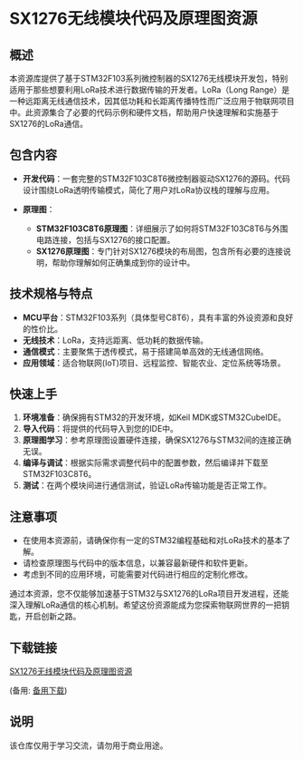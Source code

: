 # SX1276无线模块代码及原理图资源

## 概述

本资源库提供了基于STM32F103系列微控制器的SX1276无线模块开发包，特别适用于那些想要利用LoRa技术进行数据传输的开发者。LoRa（Long Range）是一种远距离无线通信技术，因其低功耗和长距离传播特性而广泛应用于物联网项目中。此资源集合了必要的代码示例和硬件文档，帮助用户快速理解和实施基于SX1276的LoRa通信。

## 包含内容

- **开发代码**：一套完整的STM32F103C8T6微控制器驱动SX1276的源码。代码设计围绕LoRa透明传输模式，简化了用户对LoRa协议栈的理解与应用。
  
- **原理图**：
    - **STM32F103C8T6原理图**：详细展示了如何将STM32F103C8T6与外围电路连接，包括与SX1276的接口配置。
    - **SX1276原理图**：专门针对SX1276模块的布局图，包含所有必要的连接说明，帮助你理解如何正确集成到你的设计中。

## 技术规格与特点

- **MCU平台**：STM32F103系列（具体型号C8T6），具有丰富的外设资源和良好的性价比。
- **无线技术**：LoRa，支持远距离、低功耗的数据传输。
- **通信模式**：主要聚焦于透传模式，易于搭建简单高效的无线通信网络。
- **应用领域**：适合物联网(IoT)项目、远程监控、智能农业、定位系统等场景。

## 快速上手

1. **环境准备**：确保拥有STM32的开发环境，如Keil MDK或STM32CubeIDE。
2. **导入代码**：将提供的代码导入到您的IDE中。
3. **原理图学习**：参考原理图设置硬件连接，确保SX1276与STM32间的连接正确无误。
4. **编译与调试**：根据实际需求调整代码中的配置参数，然后编译并下载至STM32F103C8T6。
5. **测试**：在两个模块间进行通信测试，验证LoRa传输功能是否正常工作。

## 注意事项

- 在使用本资源前，请确保你有一定的STM32编程基础和对LoRa技术的基本了解。
- 请检查原理图与代码中的版本信息，以兼容最新硬件和软件更新。
- 考虑到不同的应用环境，可能需要对代码进行相应的定制化修改。

通过本资源，您不仅能够加速基于STM32与SX1276的LoRa项目开发进程，还能深入理解LoRa通信的核心机制。希望这份资源能成为您探索物联网世界的一把钥匙，开启创新之路。

## 下载链接
[SX1276无线模块代码及原理图资源](https://pan.quark.cn/s/061e7e41ac13) 

(备用: [备用下载](https://pan.baidu.com/s/141ZAEz8sLsCpQpcS7Zpz6Q?pwd=1234))

## 说明

该仓库仅用于学习交流，请勿用于商业用途。
